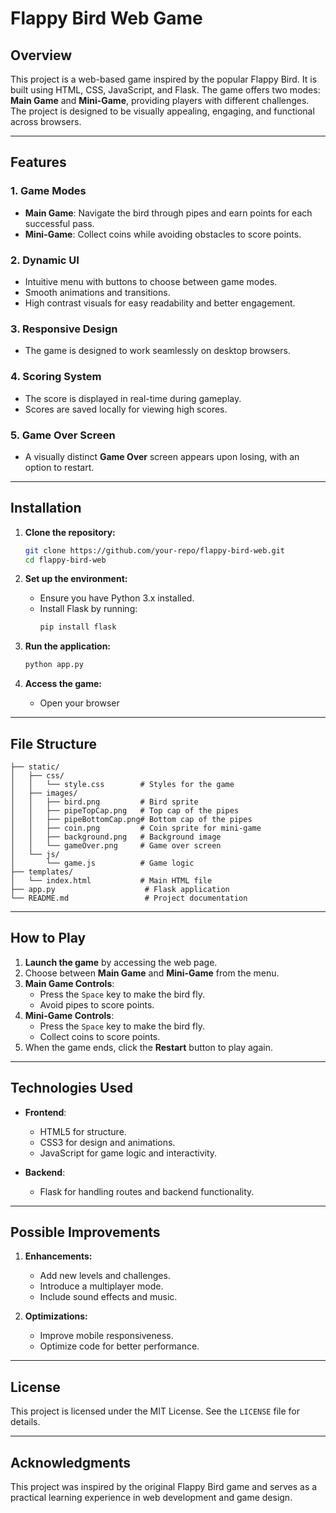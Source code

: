 # Flappy Bird Web Game

## Overview

This project is a web-based game inspired by the popular Flappy Bird. It is built using HTML, CSS, JavaScript, and Flask. The game offers two modes: **Main Game** and **Mini-Game**, providing players with different challenges. The project is designed to be visually appealing, engaging, and functional across browsers.

---

## Features

### 1. Game Modes
- **Main Game**: Navigate the bird through pipes and earn points for each successful pass.
- **Mini-Game**: Collect coins while avoiding obstacles to score points.

### 2. Dynamic UI
- Intuitive menu with buttons to choose between game modes.
- Smooth animations and transitions.
- High contrast visuals for easy readability and better engagement.

### 3. Responsive Design
- The game is designed to work seamlessly on desktop browsers.

### 4. Scoring System
- The score is displayed in real-time during gameplay.
- Scores are saved locally for viewing high scores.

### 5. Game Over Screen
- A visually distinct **Game Over** screen appears upon losing, with an option to restart.

---

## Installation

1. **Clone the repository:**
   ```bash
   git clone https://github.com/your-repo/flappy-bird-web.git
   cd flappy-bird-web
   ```

2. **Set up the environment:**
   - Ensure you have Python 3.x installed.
   - Install Flask by running:
     ```bash
     pip install flask
     ```

3. **Run the application:**
   ```bash
   python app.py
   ```

4. **Access the game:**
   - Open your browser

---

## File Structure

```
├── static/
│   ├── css/
│   │   └── style.css        # Styles for the game
│   ├── images/
│   │   ├── bird.png         # Bird sprite
│   │   ├── pipeTopCap.png   # Top cap of the pipes
│   │   ├── pipeBottomCap.png# Bottom cap of the pipes
│   │   ├── coin.png         # Coin sprite for mini-game
│   │   ├── background.png   # Background image
│   │   └── gameOver.png     # Game over screen
│   └── js/
│       └── game.js          # Game logic
├── templates/
│   └── index.html           # Main HTML file
├── app.py                    # Flask application
└── README.md                 # Project documentation
```

---

## How to Play

1. **Launch the game** by accessing the web page.
2. Choose between **Main Game** and **Mini-Game** from the menu.
3. **Main Game Controls**:
   - Press the `Space` key to make the bird fly.
   - Avoid pipes to score points.
4. **Mini-Game Controls**:
   - Press the `Space` key to make the bird fly.
   - Collect coins to score points.
5. When the game ends, click the **Restart** button to play again.

---

## Technologies Used

- **Frontend**:
  - HTML5 for structure.
  - CSS3 for design and animations.
  - JavaScript for game logic and interactivity.

- **Backend**:
  - Flask for handling routes and backend functionality.

---

## Possible Improvements

1. **Enhancements:**
   - Add new levels and challenges.
   - Introduce a multiplayer mode.
   - Include sound effects and music.

2. **Optimizations:**
   - Improve mobile responsiveness.
   - Optimize code for better performance.

---

## License

This project is licensed under the MIT License. See the `LICENSE` file for details.

---

## Acknowledgments

This project was inspired by the original Flappy Bird game and serves as a practical learning experience in web development and game design.
